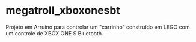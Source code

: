 # megatroll_xboxonesbt
Projeto em Arruíno para controlar um "carrinho" construído em LEGO com um controle de XBOX ONE S Bluetooth.
